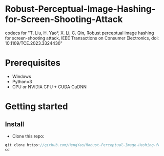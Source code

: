 # Robust-Perceptual-Image-Hashing-for-Screen-Shooting-Attack
codecs for "T. Liu, H. Yao*, X. Li, C. Qin, Robust perceptual image hashing for screen-shooting attack, IEEE Transactions on Consumer Electronics, doi: 10.1109/TCE.2023.3324430"
# Prerequisites
* Windows
* Python=3
* CPU or NVIDIA GPU + CUDA CuDNN
# Getting started
## Install
* Clone this repo:
```C
git clone https://github.com/HengYao/Robust-Perceptual-Image-Hashing-for-Screen-Shooting-Attack.git
cd 
```

